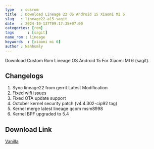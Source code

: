 ```yaml
---
type   : cusrom
title  : Download Lineage 22 OS Android 15 Xiaomi MI 6
slug   : lineage22-a15-sagit
date   : 2024-10-137T09:17:35+07:00
categories: [rom]
tags      : [sagit]
name_rom : lineage
keywords  : [xiaomi mi 6]
author : Nanhumly
---
```


Download Custom Rom Lineage OS Android 15 For Xiaomi MI 6 (sagit).

## Changelogs
1. Sync lineage22 from gerrit Latest Modification
2. Fixed wifi issues
3. Fixed OTA update support
4. October kernel security patch (v4.4.302-cip92 tag)
5. Kernel merge latest lineage qcom msm8998
6. Kernel BPF upgraded to 5.4


## Download Link

[Vanilla](https://t.me/wahyu6070files/1090)

